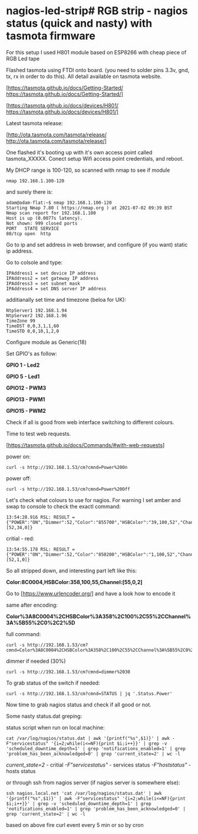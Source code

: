 # nagios-led-strip# RGB strip - nagios status (quick and nasty) with tasmota firmware

For this setup I used H801 module based on ESP8266 with cheap piece of RGB Led tape

Flashed tasmota using FTDI onto board. (you need to solder pins 3.3v, gnd, tx, rx in order to do this). All detail available on tasmota website. 

[https://tasmota.github.io/docs/Getting-Started/ https://tasmota.github.io/docs/Getting-Started/]

[https://tasmota.github.io/docs/devices/H801/ https://tasmota.github.io/docs/devices/H801/]

Latest tasmota release:

[http://ota.tasmota.com/tasmota/release/ http://ota.tasmota.com/tasmota/release/]

One flashed it's booting up with it's own access point called tasmota_XXXXX. Conect setup Wifi access point credentials, and reboot. 

My DHCP range is 100-120, so scanned with nmap to see if module 

    nmap 192.168.1.100-120

and surely there is:

    adam@adam-flat:~$ nmap 192.168.1.100-120
    Starting Nmap 7.80 ( https://nmap.org ) at 2021-07-02 09:39 BST
    Nmap scan report for 192.168.1.100
    Host is up (0.0077s latency).
    Not shown: 999 closed ports
    PORT   STATE SERVICE
    80/tcp open  http

Go to ip and set address in web browser, and configure (if you want) static ip address.

Go to colsole and type:

    IPAddress1 = set device IP address
    IPAddress2 = set gateway IP address
    IPAddress3 = set subnet mask
    IPAddress4 = set DNS server IP address

additianally set time and timezone (beloa for UK):

    NtpServer1 192.168.1.94
    NtpServer2 192.168.1.96
    TimeZone 99
    TimeDST 0,0,3,1,1,60
    TimeSTD 0,0,10,1,2,0

Configure module as Generic(18)

Set GPIO's as follow:

**GPIO 1 - Led2**

**GPIO 5 - Led1**

**GPIO12 - PWM3**

**GPIO13 - PWM1**

**GPIO15 - PWM2**

Check if all is good from web interface switching to different colours.

Time to test web requests.

[https://tasmota.github.io/docs/Commands/#with-web-requests]

power on:

    curl -s http://192.168.1.53/cm?cmnd=Power%20On

power off:

    curl -s http://192.168.1.53/cm?cmnd=Power%20Off

Let's check what colours to use for nagios. For warning I set amber and swap to console to check the exactl command:

    13:54:28.916 RSL: RESULT = {"POWER":"ON","Dimmer":52,"Color":"855700","HSBColor":"39,100,52","Channel":[52,34,0]}

critial - red:

    13:54:55.178 RSL: RESULT = {"POWER":"ON","Dimmer":52,"Color":"850200","HSBColor":"1,100,52","Channel":[52,1,0]}

So all stripped down, and interesting part left like this:

**Color:8C0004,HSBColor:358,100,55,Channel:[55,0,2]**

Go to [https://www.urlencoder.org/] and have a look how to encode it

same after encoding:

**Color%3A8C0004%2CHSBColor%3A358%2C100%2C55%2CChannel%3A%5B55%2C0%2C2%5D**

full command:

    curl -s http://192.168.1.53/cm?cmnd=Color%3A8C0004%2CHSBColor%3A358%2C100%2C55%2CChannel%3A%5B55%2C0%2C2%5D

dimmer if needed (30%)

    curl -s http://192.168.1.53/cm?cmnd=dimmer%2030

To grab status of the switch if needed:

    curl -s http://192.168.1.53/cm?cmnd=STATUS | jq '.Status.Power'

Now time to grab nagios status and check if all good or not.

Some nasty status.dat greping:

status script when run on local machine:

    cat /var/log/nagios/status.dat | awk '{printf("%s",$1)}' | awk -F"servicestatus" '{i=2;while(i<=NF){print $i;i++}}' | grep -v 'scheduled_downtime_depth=1' | grep 'notifications_enabled=1' | grep 'problem_has_been_acknowledged=0' | grep 'current_state=2' | wc -l

*current_state=2* - critial
*-F"servicestatus"* - services status
*-F"hoststatus"* - hosts status

or through ssh from nagios server (if nagios server is somewhere else):

    ssh nagios.local.net 'cat /var/log/nagios/status.dat' | awk '{printf("%s",$1)}' | awk -F"servicestatus" '{i=2;while(i<=NF){print $i;i++}}' | grep -v 'scheduled_downtime_depth=1' | grep 'notifications_enabled=1' | grep 'problem_has_been_acknowledged=0' | grep 'current_state=2' | wc -l

based on above fire curl event every 5 min or so by cron

